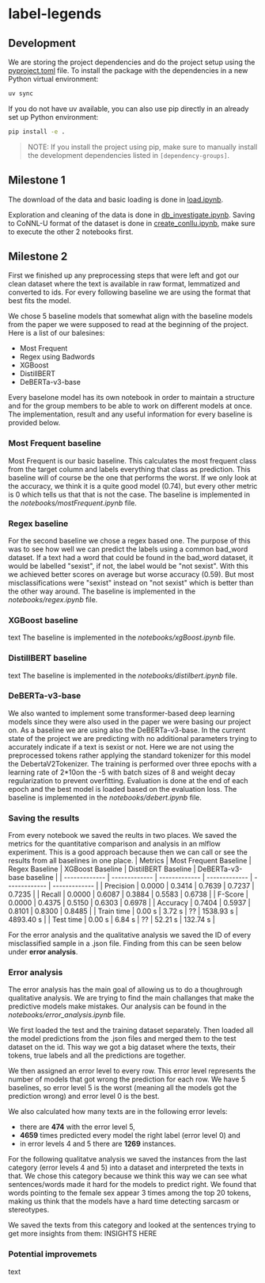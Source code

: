 # label-legends


## Development
We are storing the project dependencies and do the project setup using the [pyproject.toml](./pyproject.toml) file.
To install the package with the dependencies in a new Python virtual environment:

```bash
uv sync
```
If you do not have uv available, you can also use pip directly in an already set up Python environment:
```bash
pip install -e .
```
> NOTE: If you install the project using pip, make sure to manually install the development dependencies listed in `[dependency-groups]`.


## Milestone 1
The download of the data and basic loading is done in [load.ipynb](./notebooks/load.ipynb).

Exploration and cleaning of the data is done in [db_investigate.ipynb](./notebooks/db_investigate.ipynb).
Saving to CoNNL-U format of the dataset is done in [create_conllu.ipynb](./notebooks/create_conllu.ipynb), make sure to execute the other 2 notebooks first.

## Milestone 2
First we finished up any preprocessing steps that were left and got our clean dataset where the text is available in raw format, lemmatized and converted to ids.
For every following baseline we are using the format that best fits the model.

We chose 5 baseline models that somewhat align with the baseline models from the paper we were supposed to read at the beginning of the project. Here is a list of our balesines:
-  Most Frequent
-  Regex using Badwords
-  XGBoost
-  DistillBERT
-  DeBERTa-v3-base

Every baselone model has its own notebook in order to maintain a structure and for the group members to be able to work on different models at once. The implementation, result and any useful information for every baseline is provided below.

### Most Frequent baseline
Most Frequent is our basic baseline. This calculates the most frequent class from the target column and labels everything that class as prediction.
This baseline will of course be the one that performs the worst. If we only look at the accuracy, we think it is a quite good model (0.74), but every other metric is 0 which tells us that that is not the case.
The baseline is implemented in the *notebooks/mostFrequent.ipynb* file.

### Regex baseline
For the second baseline we chose a regex based one. The purpose of this was to see how well we can predict the labels using a common bad_word dataset. If a text had a word that could be found in the bad_word dataset, it would be labelled "sexist", if not, the label would be "not sexist".
With this we achieved better scores on average but worse accuracy (0.59). But most misclassifications were "sexist" instead on "not sexist" which is better than the other way around.
The baseline is implemented in the *notebooks/regex.ipynb* file.

### XGBoost baseline
text
The baseline is implemented in the *notebooks/xgBoost.ipynb* file.

### DistillBERT baseline
text
The baseline is implemented in the *notebooks/distilbert.ipynb* file.

### DeBERTa-v3-base
We also wanted to implement some transformer-based deep learning models since they were also used in the paper we were basing our project on. As a baseline we are using also the DeBERTa-v3-base. In the current state of the project we are predicting with no additional parameters trying to accurately indicate if a text is sexist or not. Here we are not using the preprocessed tokens rather applying the standard tokenizer for this model the DebertaV2Tokenizer. The training is performed over three epochs with a learning rate of 2*10on the -5 with batch sizes of 8 and weight decay regularization to prevent overfitting. Evaluation is done at the end of each epoch and the best model is loaded based on the evaluation loss.
The baseline is implemented in the *notebooks/debert.ipynb* file.

### Saving the results
From every notebook we saved the reults in two places.
We saved the metrics for the quantitative comparison and analysis in an mlflow experiment. This is a good approach because then we can call or see the results from all baselines in one place.
| Metrics  | Most Frequent Baseline | Regex Baseline | XGBoost Baseline | DistilBERT Baseline | DeBERTa-v3-base baseline |
| ------------- | ------------- | ------------- | ------------- | ------------- | ------------- |
| Precision  | 0.0000  | 0.3414  | 0.7639  | 0.7237  | 0.7235  |
| Recall  | 0.0000  | 0.6087  | 0.3884  | 0.5583  | 0.6738  |
| F-Score  | 0.0000  | 0.4375  | 0.5150  | 0.6303  | 0.6978  |
| Accuracy  | 0.7404  | 0.5937  | 0.8101  | 0.8300  | 0.8485  |
| Train time  | 0.00 s  | 3.72 s  | ??  | 1538.93 s  | 4893.40 s  |
| Test time  | 0.00 s  | 6.84 s  | ??  | 52.21 s  | 132.74 s  |

For the error analysis and the qualitative analysis we saved the ID of every misclassified sample in a .json file. Finding from this can be seen below under **error analysis**.

### Error analysis
The error analysis has the main goal of allowing us to do a thoughrough qualitative analysis. We are trying to find the main challanges that make the predictive models make mistakes. Our analysis can be found in the *notebooks/error_analysis.ipynb* file.

We first loaded the test and the training dataset separately. Then loaded all the model predictions from the .json files and merged them to the test dataset on the id. This way we got a big dataset where the texts, their tokens, true labels and all the predictions are together.

We then assigned an error level to every row. This error level represents the number of models that got wrong the prediction for each row. We have 5 baselines, so error level 5 is the worst (meaning all the models got the prediction wrong) and error level 0 is the best.

We also calculated how many texts are in the following error levels:
-  there are **474** with the error level 5,
-  **4659** times predicted every model the right label (error level 0) and
-  in error levels 4 and 5 there are **1269** instances.

For the following qualitatve analysis we saved the instances from the last category (error levels 4 and 5) into a dataset and interpreted the texts in that. We chose this category because we think this way we can see what sentences/words made it hard for the models to predict right.
We found that words pointing to the female sex appear 3 times among the top 20 tokens, making us think that the models have a hard time detecting sarcasm or stereotypes. 

We saved the texts from this category and looked at the sentences trying to get more insights from them:
INSIGHTS HERE

### Potential improvemets
text
